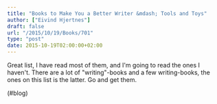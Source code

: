 ```yaml
---
title: "Books to Make You a Better Writer &mdash; Tools and Toys"
author: ["Eivind Hjertnes"]
draft: false
url: "/2015/10/19/Books/701"
type: "post"
date: 2015-10-19T02:00:00+02:00
---
```


Great list, I have read most of them, and I'm going to read the ones I
haven't. There are a lot of "writing"-books and a few writing-books, the
ones on this list is the latter. Go and get them.

(#blog)
